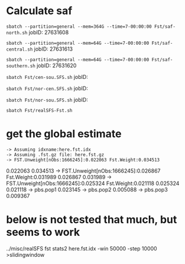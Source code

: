
# Calculate saf

`sbatch --partition=general --mem=364G --time=7-00:00:00 Fst/saf-north.sh`	jobID: 27631608

`sbatch --partition=general --mem=64G --time=7-00:00:00 Fst/saf-central.sh`	jobID: 27631613

`sbatch --partition=general --mem=64G --time=7-00:00:00 Fst/saf-southern.sh`	jobID: 27631620


`sbatch Fst/cen-sou.SFS.sh`	jobID: 

`sbatch Fst/nor-cen.SFS.sh`	jobID: 

`sbatch Fst/nor-sou.SFS.sh`	jobID: 



`sbatch Fst/realSFS-Fst.sh`

# get the global estimate
	-> Assuming idxname:here.fst.idx
	-> Assuming .fst.gz file: here.fst.gz
	-> FST.Unweight[nObs:1666245]:0.022063 Fst.Weight:0.034513
0.022063 0.034513
	-> FST.Unweight[nObs:1666245]:0.026867 Fst.Weight:0.031989
0.026867 0.031989
	-> FST.Unweight[nObs:1666245]:0.025324 Fst.Weight:0.021118
0.025324 0.021118
	-> pbs.pop1	0.023145
	-> pbs.pop2	0.005088
	-> pbs.pop3	0.009367
# below is not tested that much, but seems to work
../misc/realSFS fst stats2 here.fst.idx -win 50000 -step 10000 >slidingwindow
